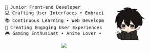 <div align="center">
<img src="https://github.com/DeFosu/DeFosu/blob/main/menhera-kun-hi-anime-hi.gif" width="25%" align="right"  />
<pre align="left">
        🎨 Junior Front-end Developer
        💻 Crafting User Interfaces • Embracing React Ecosystem
        📚 Continuous Learning • Web Development Fundamentals
        🌟 Creating Engaging User Experiences • UI/UX Passion
        🎮 Gaming Enthusiast • Anime Lover • Creative Coding
</pre>
<img src="https://cdna.artstation.com/p/assets/images/images/009/297/154/original/pixel-brady-dancing-spider-gif.gif?1518180450" width="25%" align="center"  />
</div>
